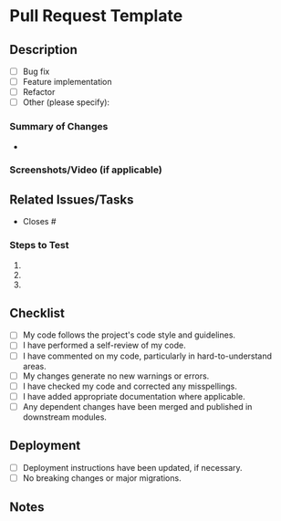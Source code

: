 # Pull Request Template

## Description
<!-- Please include a summary of the change and which issue is fixed. Include any context or dependencies relevant to the change. -->
- [ ] Bug fix
- [ ] Feature implementation
- [ ] Refactor
- [ ] Other (please specify):

### Summary of Changes
<!-- Clearly describe what this pull request changes, and why. -->
- 

### Screenshots/Video (if applicable)
<!-- Add screenshots or a video to demonstrate the visual/UI changes (if any). -->

## Related Issues/Tasks
<!-- List any related GitHub/Jira issues or other tasks. Add links where applicable. -->
- Closes #

### Steps to Test
<!-- Provide the steps to manually test this PR -->
1. 
2. 
3. 

## Checklist
- [ ] My code follows the project's code style and guidelines.
- [ ] I have performed a self-review of my code.
- [ ] I have commented on my code, particularly in hard-to-understand areas.
- [ ] My changes generate no new warnings or errors.
- [ ] I have checked my code and corrected any misspellings.
- [ ] I have added appropriate documentation where applicable.
- [ ] Any dependent changes have been merged and published in downstream modules.

## Deployment
- [ ] Deployment instructions have been updated, if necessary.
- [ ] No breaking changes or major migrations.

## Notes
<!-- Any additional notes, considerations, or information that reviewers should be aware of. -->
